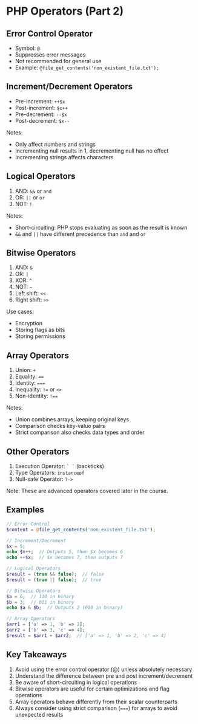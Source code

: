 # PHP Operators (Part 2)

## Error Control Operator
- Symbol: `@`
- Suppresses error messages
- Not recommended for general use
- Example: `@file_get_contents('non_existent_file.txt');`

## Increment/Decrement Operators
- Pre-increment: `++$x`
- Post-increment: `$x++`
- Pre-decrement: `--$x`
- Post-decrement: `$x--`

Notes:
- Only affect numbers and strings
- Incrementing null results in 1, decrementing null has no effect
- Incrementing strings affects characters

## Logical Operators
1. AND: `&&` or `and`
2. OR: `||` or `or`
3. NOT: `!`

Notes:
- Short-circuiting: PHP stops evaluating as soon as the result is known
- `&&` and `||` have different precedence than `and` and `or`

## Bitwise Operators
1. AND: `&`
2. OR: `|`
3. XOR: `^`
4. NOT: `~`
5. Left shift: `<<`
6. Right shift: `>>`

Use cases:
- Encryption
- Storing flags as bits
- Storing permissions

## Array Operators
1. Union: `+`
2. Equality: `==`
3. Identity: `===`
4. Inequality: `!=` or `<>`
5. Non-identity: `!==`

Notes:
- Union combines arrays, keeping original keys
- Comparison checks key-value pairs
- Strict comparison also checks data types and order

## Other Operators
1. Execution Operator: `` ` ` `` (backticks)
2. Type Operators: `instanceof`
3. Null-safe Operator: `?->`

Note: These are advanced operators covered later in the course.

## Examples

```php
// Error Control
$content = @file_get_contents('non_existent_file.txt');

// Increment/Decrement
$x = 5;
echo $x++;  // Outputs 5, then $x becomes 6
echo ++$x;  // $x becomes 7, then outputs 7

// Logical Operators
$result = (true && false);  // false
$result = (true || false);  // true

// Bitwise Operators
$a = 6;  // 110 in binary
$b = 3;  // 011 in binary
echo $a & $b;  // Outputs 2 (010 in binary)

// Array Operators
$arr1 = ['a' => 1, 'b' => 2];
$arr2 = ['b' => 3, 'c' => 4];
$result = $arr1 + $arr2;  // ['a' => 1, 'b' => 2, 'c' => 4]
```

## Key Takeaways
1. Avoid using the error control operator (@) unless absolutely necessary
2. Understand the difference between pre and post increment/decrement
3. Be aware of short-circuiting in logical operations
4. Bitwise operators are useful for certain optimizations and flag operations
5. Array operators behave differently from their scalar counterparts
6. Always consider using strict comparison (`===`) for arrays to avoid unexpected results
